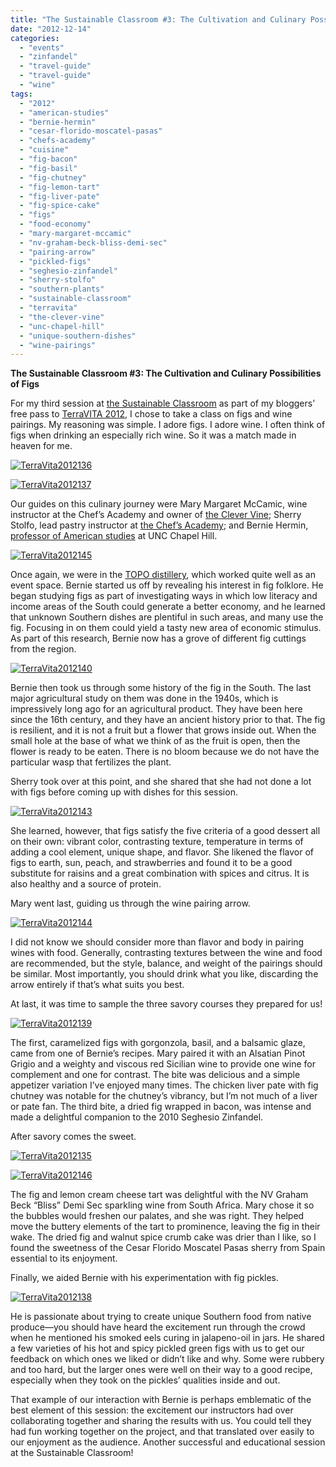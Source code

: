 ```yaml
---
title: "The Sustainable Classroom #3: The Cultivation and Culinary Possibilities of Figs"
date: "2012-12-14"
categories:
  - "events"
  - "zinfandel"
  - "travel-guide"
  - "travel-guide"
  - "wine"
tags:
  - "2012"
  - "american-studies"
  - "bernie-hermin"
  - "cesar-florido-moscatel-pasas"
  - "chefs-academy"
  - "cuisine"
  - "fig-bacon"
  - "fig-basil"
  - "fig-chutney"
  - "fig-lemon-tart"
  - "fig-liver-pate"
  - "fig-spice-cake"
  - "figs"
  - "food-economy"
  - "mary-margaret-mccamic"
  - "nv-graham-beck-bliss-demi-sec"
  - "pairing-arrow"
  - "pickled-figs"
  - "seghesio-zinfandel"
  - "sherry-stolfo"
  - "southern-plants"
  - "sustainable-classroom"
  - "terravita"
  - "the-clever-vine"
  - "unc-chapel-hill"
  - "unique-southern-dishes"
  - "wine-pairings"
---
```


**The Sustainable Classroom #3: The Cultivation and Culinary Possibilities of Figs** 

For my third session at [the Sustainable Classroom](http://www.terravitaevent.com/TerraVITA/SessionDescrip.html) as part of my bloggers’ free pass to [TerraVITA 2012](http://www.terravitaevent.com/TerraVITA/SessionDescrip.html), I chose to take a class on figs and wine pairings. My reasoning was simple. I adore figs. I adore wine. I often think of figs when drinking an especially rich wine. So it was a match made in heaven for me.




<div class="caption">

[![](http://s3.amazonaws.com/thegourmez-wpmedia/2012/12/TerraVita2012136.jpg "TerraVita2012136")](http://s3.amazonaws.com/thegourmez-wpmedia/2012/12/TerraVita2012136.jpg)</div>





<div class="caption">

[![](http://s3.amazonaws.com/thegourmez-wpmedia/2012/12/TerraVita2012137.jpg "TerraVita2012137")](http://s3.amazonaws.com/thegourmez-wpmedia/2012/12/TerraVita2012137.jpg)</div>


Our guides on this culinary journey were Mary Margaret McCamic, wine instructor at the Chef’s Academy and owner of [the Clever Vine](http://clevervine.wordpress.com/); Sherry Stolfo, lead pastry instructor at [the Chef’s Academy](http://info.thechefsacademy.com/?utm_source=Google&utm_medium=CPC&utm_campaign=Branding&gclid=CKHJ772sibQCFQ3nnAodGhMAdQ); and Bernie Hermin, [professor of American studies](http://amerstud.unc.edu/people-pages/bernard-herman/) at UNC Chapel Hill.




<div class="caption">

[![](http://s3.amazonaws.com/thegourmez-wpmedia/2012/12/TerraVita2012145.jpg "TerraVita2012145")](http://s3.amazonaws.com/thegourmez-wpmedia/2012/12/TerraVita2012145.jpg)</div>


Once again, we were in the [TOPO distillery](http://topodistillery.com/), which worked quite well as an event space. Bernie started us off by revealing his interest in fig folklore. He began studying figs as part of investigating ways in which low literacy and income areas of the South could generate a better economy, and he learned that unknown Southern dishes are plentiful in such areas, and many use the fig. Focusing in on them could yield a tasty new area of economic stimulus. As part of this research, Bernie now has a grove of different fig cuttings from the region.

[![](http://s3.amazonaws.com/thegourmez-wpmedia/2012/12/TerraVita2012140.jpg "TerraVita2012140")](http://s3.amazonaws.com/thegourmez-wpmedia/2012/12/TerraVita2012140.jpg)

Bernie then took us through some history of the fig in the South. The last major agricultural study on them was done in the 1940s, which is impressively long ago for an agricultural product. They have been here since the 16th century, and they have an ancient history prior to that. The fig is resilient, and it is not a fruit but a flower that grows inside out. When the small hole at the base of what we think of as the fruit is open, then the flower is ready to be eaten. There is no bloom because we do not have the particular wasp that fertilizes the plant.

Sherry took over at this point, and she shared that she had not done a lot with figs before coming up with dishes for this session.

[![](http://s3.amazonaws.com/thegourmez-wpmedia/2012/12/TerraVita2012143.jpg "TerraVita2012143")](http://s3.amazonaws.com/thegourmez-wpmedia/2012/12/TerraVita2012143.jpg)

She learned, however, that figs satisfy the five criteria of a good dessert all on their own: vibrant color, contrasting texture, temperature in terms of adding a cool element, unique shape, and flavor. She likened the flavor of figs to earth, sun, peach, and strawberries and found it to be a good substitute for raisins and a great combination with spices and citrus. It is also healthy and a source of protein.

Mary went last, guiding us through the wine pairing arrow.

[![](http://s3.amazonaws.com/thegourmez-wpmedia/2012/12/TerraVita2012144.jpg "TerraVita2012144")](http://s3.amazonaws.com/thegourmez-wpmedia/2012/12/TerraVita2012144.jpg)

I did not know we should consider more than flavor and body in pairing wines with food. Generally, contrasting textures between the wine and food are recommended, but the style, balance, and weight of the pairings should be similar. Most importantly, you should drink what you like, discarding the arrow entirely if that’s what suits you best.

At last, it was time to sample the three savory courses they prepared for us!

[![](http://s3.amazonaws.com/thegourmez-wpmedia/2012/12/TerraVita2012139.jpg "TerraVita2012139")](http://s3.amazonaws.com/thegourmez-wpmedia/2012/12/TerraVita2012139.jpg)

The first, caramelized figs with gorgonzola, basil, and a balsamic glaze, came from one of Bernie’s recipes. Mary paired it with an Alsatian Pinot Grigio and a weighty and viscous red Sicilian wine to provide one wine for complement and one for contrast. The bite was delicious and a simple appetizer variation I’ve enjoyed many times. The chicken liver pate with fig chutney was notable for the chutney’s vibrancy, but I’m not much of a liver or pate fan. The third bite, a dried fig wrapped in bacon, was intense and made a delightful companion to the 2010 Seghesio Zinfandel.

After savory comes the sweet.




<div class="caption">

[![](http://s3.amazonaws.com/thegourmez-wpmedia/2012/12/TerraVita2012135.jpg "TerraVita2012135")](http://s3.amazonaws.com/thegourmez-wpmedia/2012/12/TerraVita2012135.jpg)</div>





<div class="caption">

[![](http://s3.amazonaws.com/thegourmez-wpmedia/2012/12/TerraVita2012146.jpg "TerraVita2012146")](http://s3.amazonaws.com/thegourmez-wpmedia/2012/12/TerraVita2012146.jpg)</div>


The fig and lemon cream cheese tart was delightful with the NV Graham Beck “Bliss” Demi Sec sparkling wine from South Africa. Mary chose it so the bubbles would freshen our palates, and she was right. They helped move the buttery elements of the tart to prominence, leaving the fig in their wake. The dried fig and walnut spice crumb cake was drier than I like, so I found the sweetness of the Cesar Florido Moscatel Pasas sherry from Spain essential to its enjoyment.

Finally, we aided Bernie with his experimentation with fig pickles.

[![](http://s3.amazonaws.com/thegourmez-wpmedia/2012/12/TerraVita2012138.jpg "TerraVita2012138")](http://s3.amazonaws.com/thegourmez-wpmedia/2012/12/TerraVita2012138.jpg)

He is passionate about trying to create unique Southern food from native produce—you should have heard the excitement run through the crowd when he mentioned his smoked eels curing in jalapeno-oil in jars. He shared a few varieties of his hot and spicy pickled green figs with us to get our feedback on which ones we liked or didn’t like and why. Some were rubbery and too hard, but the larger ones were well on their way to a good recipe, especially when they took on the pickles’ qualities inside and out.

That example of our interaction with Bernie is perhaps emblematic of the best element of this session: the excitement our instructors had over collaborating together and sharing the results with us. You could tell they had fun working together on the project, and that translated over easily to our enjoyment as the audience. Another successful and educational session at the Sustainable Classroom!
